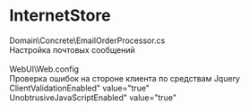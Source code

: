 # InternetStore

Domain\Concrete\EmailOrderProcessor.cs <br>
Настройка почтовых сообщений
<br>
<br>
WebUI\Web.config<br>
Проверка ошибок на стороне клиента по средствам Jquery<br>
ClientValidationEnabled" value="true"<br>
UnobtrusiveJavaScriptEnabled" value="true"<br>

